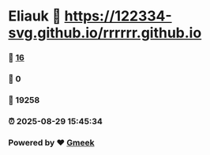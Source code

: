 # Eliauk :link: https://122334-svg.github.io/rrrrrr.github.io 
### :page_facing_up: [16](https://122334-svg.github.io/rrrrrr.github.io/tag.html) 
### :speech_balloon: 0 
### :hibiscus: 19258 
### :alarm_clock: 2025-08-29 15:45:34 
### Powered by :heart: [Gmeek](https://github.com/Meekdai/Gmeek)
